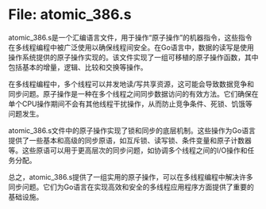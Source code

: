# File: atomic_386.s

atomic_386.s是一个汇编语言文件，用于操作“原子操作”的机器指令，这些指令在多线程编程中被广泛使用以确保线程间安全。在Go语言中，数据的读写是使用操作系统提供的原子操作实现的。该文件实现了一组可移植的原子操作函数，其中包括基本的增量，逻辑、比较和交换等操作。

在多线程编程中，多个线程可以并发地读/写共享资源，这可能会导致数据竞争和同步问题。原子操作是一种在多个线程之间同步数据访问的有效方法。它们确保在单个CPU操作期间不会有其他线程干扰操作，从而防止竞争条件、死锁、饥饿等问题发生。

atomic_386.s文件中的原子操作实现了锁和同步的底层机制。这些操作为Go语言提供了一些基本和高级的同步原语，如互斥锁、读写锁、条件变量和原子计数器等。这些原语可以用于更高层次的同步问题，如协调多个线程之间的I/O操作和任务分配。

总之，atomic_386.s提供了一组实用的原子操作，可以在多线程编程中解决许多同步问题。它们为Go语言在实现高效和安全的多线程应用程序方面提供了重要的基础设施。

